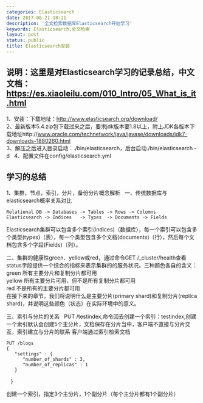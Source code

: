 ```yaml
---
categories: Elasticsearch
date: 2017-06-21 18:21
description: '全文检索数据库Elasticsearch开始学习'
keywords: Elasticsearch,全文检索
layout: post
status: public
title: Elasticsearch安装
---
```


## 说明：这里是对Elasticsearch学习的记录总结，中文文档：https://es.xiaoleilu.com/010_Intro/05_What_is_it.html  
1、安装：下载地址：http://www.elasticsearch.org/download/  
2、最新版本5.4.zip包下载过来之后，要求jdk版本要1.8以上，附上JDK各版本下载地址http://www.oracle.com/technetwork/java/javase/downloads/jdk7-downloads-1880260.html  
3、解压之后进入目录启动：./bin/elasticsearch，后台启动./bin/elasticsearch -d  
4、配置文件在config/elasticsearch.yml  


## 学习的总结  
1、集群，节点，索引，分片，备份分片概念解析  
一、传统数据库与elasticsearch概率关系对比  
    
    Relational DB -> Databases -> Tables -> Rows -> Columns
    Elasticsearch -> Indices   -> Types  -> Documents -> Fields

Elasticsearch集群可以包含多个索引(indices)（数据库），每一个索引可以包含多个类型(types)（表），每一个类型包含多个文档(documents)（行），然后每个文档包含多个字段(Fields)（列）。

二、集群的健康性green、yellow或red，通过命令GET /_cluster/health查看  
status字段提供一个综合的指标来表示集群的的服务状况。三种颜色各自的含义：  
green	所有主要分片和复制分片都可用  
yellow	所有主要分片可用，但不是所有复制分片都可用  
red	不是所有的主要分片都可用  
在接下来的章节，我们将说明什么是主要分片(primary shard)和复制分片(replica shard)，并说明这些颜色（状态）在实际环境中的意义。  

三、索引与分片的关系  
PUT /testindex,命令回去创建一个索引：testindex,创建一个索引默认会创建5个主分片，文档保存在分片当中，客户端不直接与分片交互，索引建立与分片的联系
客户端通过索引检索文档  

    PUT /blogs
    {
       "settings" : {
          "number_of_shards" : 3,
          "number_of_replicas" : 1
       }
    }  

创建一个索引，指定3个主分片，1个副分片（每个主分片都有1个副分片）  
